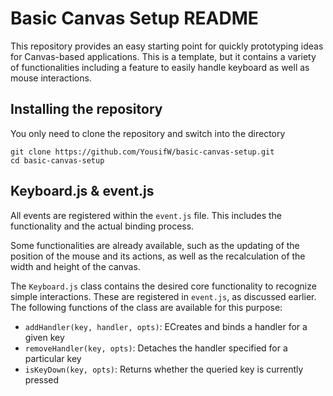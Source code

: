 # Basic Canvas Setup README

This repository provides an easy starting point for quickly prototyping ideas for Canvas-based applications.
This is a template, but it contains a variety of functionalities including a feature to easily handle keyboard as well as mouse interactions. 


## Installing the repository
You only need to clone the repository and switch into the directory
```
git clone https://github.com/YousifW/basic-canvas-setup.git
cd basic-canvas-setup
```

## Keyboard.js & event.js
All events are registered within the ``event.js`` file.
This includes the functionality and the actual binding process.

Some functionalities are already available, such as the updating of the position of the mouse and its actions, 
as well as the recalculation of the width and height of the canvas.

The ``Keyboard.js`` class contains the desired core functionality to recognize simple interactions. 
These are registered in ``event.js``, as discussed earlier. 
The following functions of the class are available for this purpose:
- ``addHandler(key, handler, opts)``: ECreates and binds a handler for a given key
- ``removeHandler(key, opts)``: Detaches the handler specified for a particular key
- ``isKeyDown(key, opts)``: Returns whether the queried key is currently pressed